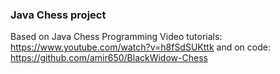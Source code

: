 ### Java Chess project
Based on Java Chess Programming Video tutorials:
https://www.youtube.com/watch?v=h8fSdSUKttk
and on code: https://github.com/amir650/BlackWidow-Chess